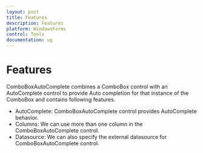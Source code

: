 ```yaml
---
layout: post
title: Features
description: Features
platform: WindowsForms
control: Tools
documentation: ug
---
```


# Features

ComboBoxAutoComplete combines a ComboBox control with an AutoComplete control to provide Auto completion for that instance of the ComboBox and contains following features.

* AutoComplete: ComboBoxAutoComplete control provides AutoComplete behavior.
* Columns: We can use more than one column in the ComboBoxAutoComplete control.
* Datasource: We can also specify the external datasource for ComboBoxAutoComplete control.